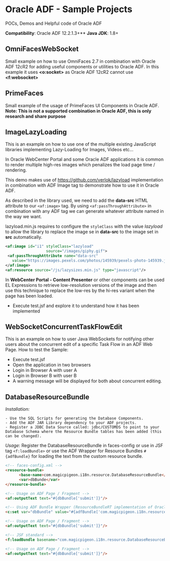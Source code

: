 # Oracle ADF - Sample Projects
POCs, Demos and Helpful code of Oracle ADF

**Compatibility**: Oracle ADF 12.2.1.3+**
**Java JDK**: 1.8+

## OmniFacesWebSocket
Small example on how to use OmniFaces 2.7 in combination with Oracle ADF 12cR2 for adding useful components or utilities to Oracle ADF. In this example it uses **<o:socket>** as Oracle ADF 12cR2 cannot use **<f:websocket>**

## PrimeFaces
Small example of the usage of PrimeFaces UI Components in Oracle ADF.
**Note: This is not a supported combination in Oracle ADF, this is only research and share purpose**

## ImageLazyLoading

This is an example on how to use one of the multiple existing JavaScript libraries implementing Lazy-Loading for Images, Videos etc...

In Oracle WebCenter Portal and some Oracle ADF applications it is common to render multiple high-res images which penalizes the load page time / rendering.

This demo makes use of https://github.com/verlok/lazyload implementation in combination with ADF Image tag to demonstrate how to use it in Oracle ADF.

As described in the library used, we need to add the **data-src** HTML attribute to our ```<af:image>``` tag. By using ```<af:passThroughAttribute>``` in combination with any ADF tag we can generate whatever attribute named in the way we want.

lazyload.min.js requires to configure the ```styleClass``` with the value *lazyload* to allow the library to replace the image se in **data-src** to the image set in **src** automatically.

```xml
<af:image id="i1" styleClass="lazyload"
                  source="/images/giphy.gif">
 <af:passThroughAttribute name="data-src"
   value="https://images.pexels.com/photos/145939/pexels-photo-145939.jpeg?auto=compress&amp;cs=tinysrgb&amp;h=750&amp;w=1260"/>
</af:image>
<af:resource source="/js/lazysizes.min.js" type="javascript"/>
```

In **WebCenter Portal - Content Presenter** or other components can be used EL Expressions to retrieve low-resolution versions of the image and then use this technique to replace the low-res by the hi-res variant when the page has been loaded.

- Execute test.jsf and explore it to understand how it has been implemented

## WebSocketConcurrentTaskFlowEdit
This is an example on how to user Java WebSockets for notifying other users about the concurrent edit of a specific Task Flow in an ADF Web Page.
How to test the Sample:
- Execute test.jsf
- Open the application in two browsers
- Login in Browser A with user A
- Login in Browser B with user B
- A warning message will be displayed for both about concurrent editing.

## DatabaseResourceBundle

*Installation:*

    - Use the SQL Scripts for generating the Database Components.
    - Add the ADF JAR Library dependency to your ADF projects.
    - Register a JDBC Data Source called: jdbc/CUSTOMDS to point to your Database Schema where the Resource Bundle tables has been added (this can be changed).

*Usage:* Register the DatabaseResourceBundle in faces-config or use in JSF tag ```<f:loadBundle>``` or use the ADF Wrapper for Resource Bundles ```#{adfBundle}``` for loading the text from the custom resource bundle.

```html
<!-- faces-config.xml -->
<resource-bundle>
      <base-name>com.magicpigeon.i18n.resource.DatabaseResourceBundle</base-name>
      <var>dbBunde</var>
</resource-bundle>

<!-- Usage on ADF Page / Fragment -->
<af:outputText text="#{dbBundle['submit']}"/>

<!-- Using ADF Bundle Wrapper (ResourceBundleRT implementation of Oracle) -->
<c:set var="dbBundle" value="#{adfBundle['com.magicpigeon.i18n.resource.DatabaseResourceBundle']"/>

<!-- Usage on ADF Page / Fragment -->
<af:outputText text="#{dbBundle['submit']}"/>

<!-- JSF standard -->
<f:loadBundle basename="com.magicpigeon.i18n.resource.DatabaseResourceBundle" var="dbBundle"/>

<!-- Usage on ADF Page / Fragment -->
<af:outputText text="#{dbBundle['submit']}"/>
```
